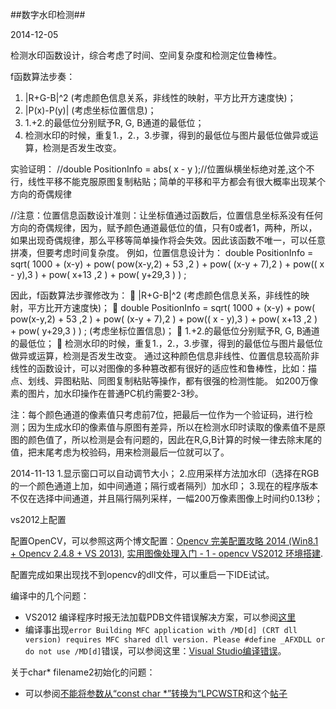 ##数字水印检测##


2014-12-05

检测水印函数设计，综合考虑了时间、空间复杂度和检测定位鲁棒性。

f函数算法步奏：
1.	|R+G-B|^2 (考虑颜色信息关系，非线性的映射，平方比开方速度快)；
2.	|P(x)-P(y)| (考虑坐标位置信息)；
3.	1.+2.的最低位分别赋予R, G, B通道的最低位；
4.	检测水印的时候，重复1.，2.，3.步骤，得到的最低位与图片最低位做异或运算，检测是否发生改变。

实验证明：
//double PositionInfo = abs( x - y );//位置纵横坐标绝对差,这个不行，线性平移不能克服原图复制粘贴；简单的平移和平方都会有很大概率出现某个方向的奇偶规律


//注意：位置信息函数设计准则：让坐标值通过函数后，位置信息坐标系没有任何方向的奇偶规律，因为，赋予颜色通道最低位的值，只有0或者1，两种，所以，如果出现奇偶规律，那么平移等简单操作将会失效。因此该函数不唯一，可以任意拼凑，但要考虑时间复杂度。
例如，位置信息设计为： double PositionInfo =  sqrt( 1000 + (x-y) + pow( pow(x-y,2) + 53 ,2 ) + pow( (x-y + 7),2 ) + pow(( x - y),3 ) + pow( x+13 ,2 ) + pow( y+29,3 ) ) ;

因此，f函数算法步骤修改为：
	|R+G-B|^2 (考虑颜色信息关系，非线性的映射，平方比开方速度快)；
	double PositionInfo =  sqrt( 1000 + (x-y) + pow( pow(x-y,2) + 53 ,2 ) + pow( (x-y + 7),2 ) + pow(( x - y),3 ) + pow( x+13 ,2 ) + pow( y+29,3 ) ) ; (考虑坐标位置信息)；
	1.+2.的最低位分别赋予R, G, B通道的最低位；
	检测水印的时候，重复1.，2.，3.步骤，得到的最低位与图片最低位做异或运算，检测是否发生改变。
通过这种颜色信息非线性、位置信息较高阶非线性的函数设计，可以对图像的多种篡改都有很好的适应性和鲁棒性，比如：描点、划线、异图粘贴、同图复制粘贴等操作，都有很强的检测性能。
如200万像素的图片，加水印操作在普通PC机约需要2-3秒。



注：每个颜色通道的像素值只考虑前7位，把最后一位作为一个验证码，进行检测；因为生成水印的像素值与原图有差异，所以在检测水印时读取的像素值不是原图的颜色值了，所以检测是会有问题的，因此在R,G,B计算的时候一律去除末尾的值，把末尾考虑为校验码，用来检测最后一位就可以了。



2014-11-13
1.显示窗口可以自动调节大小；
2.应用采样方法加水印（选择在RGB的一个颜色通道上加，如中间通道；隔行或者隔列）加水印；
3.现在的程序版本不仅在选择中间通道，并且隔行隔列采样，一幅200万像素图像上时间约0.13秒；


vs2012上配置

配置OpenCV，可以参照这两个博文配置：[Opencv 完美配置攻略 2014 (Win8.1 + Opencv 2.4.8 + VS 2013)](http://my.phirobot.com/blog/2014-02-opencv_configuration_in_vs.html), [实用图像处理入门 - 1 - opencv VS2012 环境搭建](http://www.cnblogs.com/jhzhu/p/3175832.html).

配置完成如果出现找不到opencv的dll文件，可以重启一下IDE试试。

编译中的几个问题：

- VS2012 编译程序时报无法加载PDB文件错误解决方案，可以参阅[这里](http://blog.csdn.net/yihaiyiren/article/details/11493553)
- 编译事出现`error Building MFC application with /MD[d] (CRT dll version) requires MFC shared dll version. Please #define _AFXDLL or do not use /MD[d]`错误，可以参阅这里：[Visual Studio编译错误](http://buptdtt.blog.51cto.com/2369962/542663)。

关于char* filename2初始化的问题：

- 可以参阅[不能将参数从“const char *”转换为“LPCWSTR](http://blog.163.com/it_codexgigas/blog/static/2179963132013230917969)和这个[帖子](http://bbs.csdn.net/topics/310146539)
